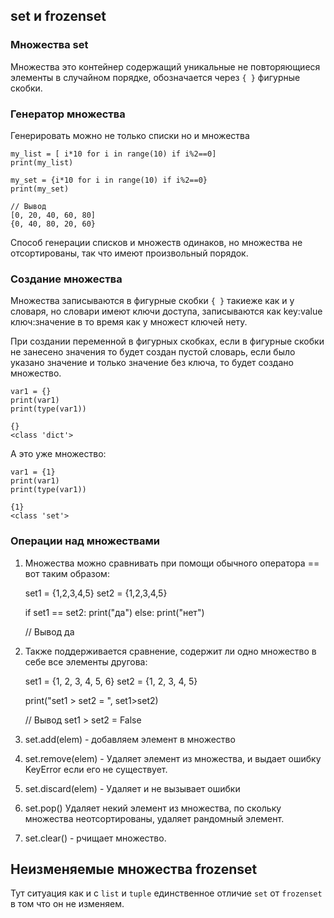 ## set и frozenset



### Множества set
Множества это контейнер содержащий уникальные не повторяющиеся 
элементы в случайном порядке, обозначается через `{ }` фигурные
скобки.

### Генератор множества
Генерировать можно не только списки но и множества

    my_list = [ i*10 for i in range(10) if i%2==0]
    print(my_list)

    my_set = {i*10 for i in range(10) if i%2==0}
    print(my_set)

    // Вывод
    [0, 20, 40, 60, 80]
    {0, 40, 80, 20, 60}

Способ генерации списков и множеств одинаков, но множества не
отсортированы, так что имеют произвольный порядок.

### Создание множества
Множества записываются в фигурные скобки `{ }` такиеже как 
и у словаря, но словари имеют ключи доступа, записываются как
key:value ключ:значение в то время как у множест ключей нету.

При создании переменной в фигурных скобках, если в фигурные 
скобки не занесено значения то будет создан пустой словарь,
если было указано значение и только значение без ключа, то 
будет создано множество.

    var1 = {}
    print(var1)
    print(type(var1))

    {}
    <class 'dict'>

А это уже множество: 

    var1 = {1}
    print(var1)
    print(type(var1))

    {1}
    <class 'set'>

### Операции над множествами
1) Множества можно сравнивать при помощи обычного оператора ==
вот таким образом:


    set1 = {1,2,3,4,5}
    set2 = {1,2,3,4,5}

    if set1 == set2:
        print("да")
    else:
        print("нет")

    // Вывод
    да

2) Также поддерживается сравнение, содержит ли одно множество
в себе все элементы другова:


    set1 = {1, 2, 3, 4, 5, 6}
    set2 = {1, 2, 3, 4, 5}

    print("set1 > set2 = ", set1>set2)
    
    // Вывод
    set1 > set2 =  False

3) set.add(elem) - добавляем элемент в множество
   
4) set.remove(elem) - Удаляет элемент из множества, и 
выдает ошибку KeyError если его не существует.
   
5) set.discard(elem) - Удаляет и не вызывает ошибки
   
6) set.pop() Удаляет некий элемент из множества, по 
   скольку множества неотсортированы, удаляет рандомный 
   элемент.
7) set.clear() - рчищает множество.

## Неизменяемые множества frozenset
Тут ситуация как и с `list` и `tuple` единственное
отличие `set` от `frozenset` в том что он не изменяем.















